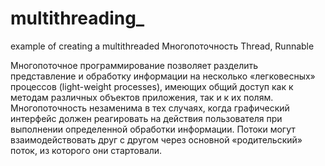 # multithreading_
example of creating a multithreaded Многопоточность Thread, Runnable

Многопоточное программирование позволяет разделить представление и обработку информации на несколько «легковесных» процессов (light-weight processes), имеющих общий доступ как к методам различных объектов приложения, так и к их полям. Многопоточность незаменима в тех случаях, когда графический интерфейс должен реагировать на действия пользователя при выполнении определенной обработки информации. Потоки могут взаимодействовать друг с другом через основной «родительский» поток, из которого они стартовали.
